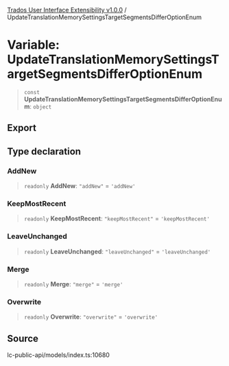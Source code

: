 [Trados User Interface Extensibility v1.0.0](../wiki/globals) / UpdateTranslationMemorySettingsTargetSegmentsDifferOptionEnum

# Variable: UpdateTranslationMemorySettingsTargetSegmentsDifferOptionEnum

> `const` **UpdateTranslationMemorySettingsTargetSegmentsDifferOptionEnum**: `object`

## Export

## Type declaration

### AddNew

> `readonly` **AddNew**: `"addNew"` = `'addNew'`

### KeepMostRecent

> `readonly` **KeepMostRecent**: `"keepMostRecent"` = `'keepMostRecent'`

### LeaveUnchanged

> `readonly` **LeaveUnchanged**: `"leaveUnchanged"` = `'leaveUnchanged'`

### Merge

> `readonly` **Merge**: `"merge"` = `'merge'`

### Overwrite

> `readonly` **Overwrite**: `"overwrite"` = `'overwrite'`

## Source

lc-public-api/models/index.ts:10680
